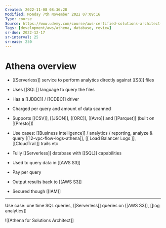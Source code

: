 ```yaml
---
Created: 2022-11-08 08:36:20
Modified: Monday 7th November 2022 07:09:16
Type: course
Source: https://www.udemy.com/course/aws-certified-solutions-architect-associate-saa-c01/?xref=E0Aed11STH4LPUQvCz0GJFABTmM=
Tags: [development/aws/athena, database, review]
sr-due: 2022-12-17
sr-interval: 25
sr-ease: 250
---
```


# Athena overview

- [[Serverless]] service to perform analytics directly against [[S3]] files
- Uses [[SQL]] language to query the files
- Has a [[JDBC]] / [[ODBC]] driver
- Charged per query and amount of data scanned
- Supports [[CSV]], [[JSON]], [[ORC]], [[Avro]] and [[Parquet]] (built on [[Presto]])
- Use cases: [[Business intelligence]] / analytics / reporting, analyze & query [[12-vpc-flow-logs-athena]], [[ Load Balancer Logs ]], [[CloudTrail]] trails etc

- Fully [[Serverless]] database with [[SQL]] capabilities
- Used to query data in [[AWS S3]]
- Pay per query
- Output results back to [[AWS S3]]
- Secured though [[IAM]]

---

Use case: one time SQL queries, [[Serverless]] queries on [[AWS S3]], [[log analytics]]

![[Athena for Solutions Architect]]
